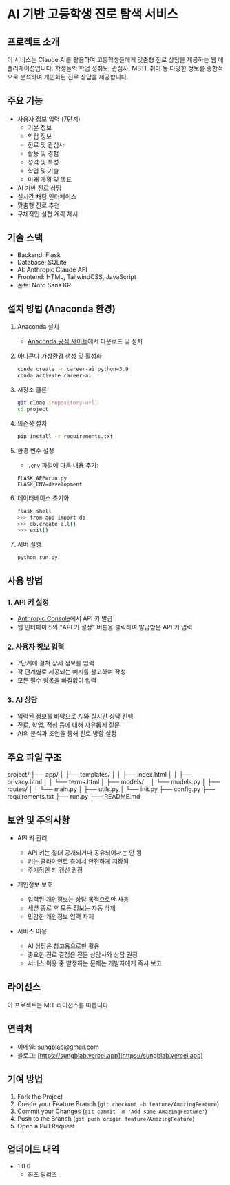 # AI 기반 고등학생 진로 탐색 서비스

## 프로젝트 소개

이 서비스는 Claude AI를 활용하여 고등학생들에게 맞춤형 진로 상담을 제공하는 웹 애플리케이션입니다. 학생들의 학업 성취도, 관심사, MBTI, 취미 등 다양한 정보를 종합적으로 분석하여 개인화된 진로 상담을 제공합니다.

## 주요 기능

- 사용자 정보 입력 (7단계)
  - 기본 정보
  - 학업 정보
  - 진로 및 관심사
  - 활동 및 경험
  - 성격 및 특성
  - 학업 및 기술
  - 미래 계획 및 목표
- AI 기반 진로 상담
- 실시간 채팅 인터페이스
- 맞춤형 진로 추천
- 구체적인 실천 계획 제시

## 기술 스택

- Backend: Flask
- Database: SQLite
- AI: Anthropic Claude API
- Frontend: HTML, TailwindCSS, JavaScript
- 폰트: Noto Sans KR

## 설치 방법 (Anaconda 환경)

1. Anaconda 설치

   - [Anaconda 공식 사이트](https://www.anaconda.com/download)에서 다운로드 및 설치

2. 아나콘다 가상환경 생성 및 활성화

   ```bash
   conda create -n career-ai python=3.9
   conda activate career-ai
   ```

3. 저장소 클론

   ```bash
   git clone [repository-url]
   cd project
   ```

4. 의존성 설치

   ```bash
   pip install -r requirements.txt
   ```

5. 환경 변수 설정

   - `.env` 파일에 다음 내용 추가:

   ```
   FLASK_APP=run.py
   FLASK_ENV=development
   ```

6. 데이터베이스 초기화

   ```bash
   flask shell
   >>> from app import db
   >>> db.create_all()
   >>> exit()
   ```

7. 서버 실행
   ```bash
   python run.py
   ```

## 사용 방법

### 1. API 키 설정

- [Anthropic Console](https://console.anthropic.com/)에서 API 키 발급
- 웹 인터페이스의 "API 키 설정" 버튼을 클릭하여 발급받은 API 키 입력

### 2. 사용자 정보 입력

- 7단계에 걸쳐 상세 정보를 입력
- 각 단계별로 제공되는 예시를 참고하여 작성
- 모든 필수 항목을 빠짐없이 입력

### 3. AI 상담

- 입력된 정보를 바탕으로 AI와 실시간 상담 진행
- 진로, 학업, 적성 등에 대해 자유롭게 질문
- AI의 분석과 조언을 통해 진로 방향 설정

## 주요 파일 구조

project/
├── app/
│ ├── templates/
│ │ ├── index.html
│ │ ├── privacy.html
│ │ └── terms.html
│ ├── models/
│ │ └── models.py
│ ├── routes/
│ │ └── main.py
│ ├── utils.py
│ └── init.py
├── config.py
├── requirements.txt
├── run.py
└── README.md

## 보안 및 주의사항

- API 키 관리

  - API 키는 절대 공개되거나 공유되어서는 안 됨
  - 키는 클라이언트 측에서 안전하게 저장됨
  - 주기적인 키 갱신 권장

- 개인정보 보호

  - 입력된 개인정보는 상담 목적으로만 사용
  - 세션 종료 후 모든 정보는 자동 삭제
  - 민감한 개인정보 입력 자제

- 서비스 이용
  - AI 상담은 참고용으로만 활용
  - 중요한 진로 결정은 전문 상담사와 상담 권장
  - 서비스 이용 중 발생하는 문제는 개발자에게 즉시 보고

## 라이선스

이 프로젝트는 MIT 라이선스를 따릅니다.

## 연락처

- 이메일: sungblab@gmail.com
- 블로그: [https://sungblab.vercel.app](https://sungblab.vercel.app)

## 기여 방법

1. Fork the Project
2. Create your Feature Branch (`git checkout -b feature/AmazingFeature`)
3. Commit your Changes (`git commit -m 'Add some AmazingFeature'`)
4. Push to the Branch (`git push origin feature/AmazingFeature`)
5. Open a Pull Request

## 업데이트 내역

- 1.0.0
  - 최초 릴리즈
